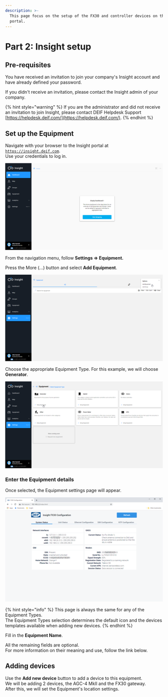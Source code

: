 ```yaml
---
description: >-
  This page focus on the setup of the FX30 and controller devices on the Insight
  portal.
---
```


# Part 2: Insight setup

## Pre-requisites

You have received an invitation to join your company's Insight account and have already defined your password.

If you didn't receive an invitation, please contact the Insight admin of your company.

{% hint style="warning" %}
If you are the administrator and did not receive an invitation to join Insight, please contact DEIF Helpdesk Support  [https://helpdesk.deif.com/](https://helpdesk.deif.com/).
{% endhint %}

## Set up the Equipment

Navigate with your browser to the Insight portal at [`https://insight.deif.com`](https://insight.deif.com).   
Use your credentials to log in.

![When first logging in, Insight will feel very empty. Don&apos;t worry, we&apos;ll change that!](../../../.gitbook/assets/image%20%2817%29.png)

From the navigation menu, follow **Settings =&gt; Equipment.** 

Press the More \(...\) button and select **Add Equipment**.

![Equipment and Groups \(of Equipment\) are managed in this page](../../../.gitbook/assets/image%20%2816%29.png)

Choose the appropriate Equipment Type. For this example, we will choose **Generator**.

![There are a variety of Equipment Types available for selection.](../../../.gitbook/assets/image%20%2815%29.png)

### Enter the Equipment details

Once selected, the Equipment settings page will appear. 

![Creating a new Equipment](../../../.gitbook/assets/image%20%2818%29.png)

{% hint style="info" %}
This page is always the same for any of the Equipment Types.  
The Equipment Types selection determines the default icon and the devices templates available when adding new devices.
{% endhint %}

Fill in the **Equipment Name**.

All the remaining fields are optional.  
For more information on their meaning and use, follow the link below.

## Adding devices

Use the **Add new device** button to add a device to this equipment.   
We will be adding 2 devices,  the AGC-4 MkII and the FX30 gateway.   
After this, we will set the Equipment's location settings.

